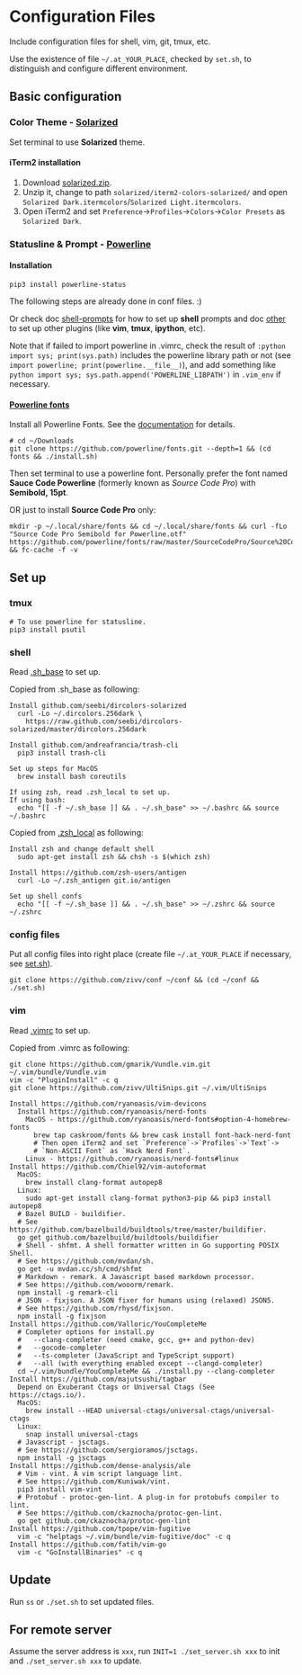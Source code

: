 # Configuration Files

Include configuration files for shell, vim, git, tmux, etc.

Use the existence of file `~/.at_YOUR_PLACE`, checked by `set.sh`, to distinguish and configure different environment.

## Basic configuration

### Color Theme - [Solarized](http://ethanschoonover.com/solarized)

Set terminal to use **Solarized** theme.

#### iTerm2 installation

1.  Download [solarized.zip](http://ethanschoonover.com/solarized/files/solarized.zip).
2.  Unzip it, change to path `solarized/iterm2-colors-solarized/` and open `Solarized Dark.itermcolors`/`Solarized Light.itermcolors`.
3.  Open iTerm2 and set `Preference`->`Profiles`->`Colors`->`Color Presets` as `Solarized Dark`.

### Statusline & Prompt - [Powerline](https://github.com/powerline/powerline)

#### Installation

    pip3 install powerline-status

The following steps are already done in conf files. :)

Or check doc [shell-prompts](https://powerline.readthedocs.org/en/master/usage/shell-prompts.html) for how to set up **shell** prompts and doc [other](https://powerline.readthedocs.org/en/master/usage/other.html) to set up other plugins (like **vim**, **tmux**, **ipython**, etc).

Note that if failed to import powerline in .vimrc, check the result of `:python import sys; print(sys.path)` includes the powerline library path or not (see `import powerline; print(powerline.__file__)`), and add something like `python import sys; sys.path.append('POWERLINE_LIBPATH')` in `.vim_env` if necessary.

#### [Powerline fonts](https://github.com/powerline/fonts)

Install all Powerline Fonts. See the [documentation](https://powerline.readthedocs.org/en/latest/installation/linux.html#font-installation) for details.

    # cd ~/Downloads
    git clone https://github.com/powerline/fonts.git --depth=1 && (cd fonts && ./install.sh)

Then set terminal to use a powerline font. Personally prefer the font named **Sauce Code Powerline** (formerly known as _Source Code Pro_) with **Semibold, 15pt**.

OR just to install **Source Code Pro** only:

    mkdir -p ~/.local/share/fonts && cd ~/.local/share/fonts && curl -fLo "Source Code Pro Semibold for Powerline.otf" https://github.com/powerline/fonts/raw/master/SourceCodePro/Source%20Code%20Pro%20Semibold%20for%20Powerline.otf && fc-cache -f -v

## Set up

### tmux

    # To use powerline for statusline.
    pip3 install psutil

### shell

Read [.sh_base](.sh_base) to set up.

Copied from .sh_base as following:

    Install github.com/seebi/dircolors-solarized
      curl -Lo ~/.dircolors.256dark \
        https://raw.github.com/seebi/dircolors-solarized/master/dircolors.256dark

    Install github.com/andreafrancia/trash-cli
      pip3 install trash-cli

    Set up steps for MacOS
      brew install bash coreutils

    If using zsh, read .zsh_local to set up.
    If using bash:
      echo "[[ -f ~/.sh_base ]] && . ~/.sh_base" >> ~/.bashrc && source ~/.bashrc

Copied from [.zsh_local](.zsh_local) as following:

    Install zsh and change default shell
      sudo apt-get install zsh && chsh -s $(which zsh)

    Install https://github.com/zsh-users/antigen
      curl -Lo ~/.zsh_antigen git.io/antigen

    Set up shell confs
      echo "[[ -f ~/.sh_base ]] && . ~/.sh_base" >> ~/.zshrc && source ~/.zshrc

### config files

Put all config files into right place (create file `~/.at_YOUR_PLACE` if necessary, see [set.sh](set.sh)).

    git clone https://github.com/zivv/conf ~/conf && (cd ~/conf && ./set.sh)

### vim

Read [.vimrc](.vimrc) to set up.

Copied from .vimrc as following:

    git clone https://github.com/gmarik/Vundle.vim.git ~/.vim/bundle/Vundle.vim
    vim -c "PluginInstall" -c q
    git clone https://github.com/zivv/UltiSnips.git ~/.vim/UltiSnips

    Install https://github.com/ryanoasis/vim-devicons
      Install https://github.com/ryanoasis/nerd-fonts
        MacOS - https://github.com/ryanoasis/nerd-fonts#option-4-homebrew-fonts
          brew tap caskroom/fonts && brew cask install font-hack-nerd-font
          # Then open iTerm2 and set `Preference`->`Profiles`->`Text`->
          # `Non-ASCII Font` as `Hack Nerd Font`.
        Linux - https://github.com/ryanoasis/nerd-fonts#linux
    Install https://github.com/Chiel92/vim-autoformat
      MacOS:
        brew install clang-format autopep8
      Linux:
        sudo apt-get install clang-format python3-pip && pip3 install autopep8
      # Bazel BUILD - buildifier.
      # See https://github.com/bazelbuild/buildtools/tree/master/buildifier.
      go get github.com/bazelbuild/buildtools/buildifier
      # Shell - shfmt. A shell formatter written in Go supporting POSIX Shell.
      # See https://github.com/mvdan/sh.
      go get -u mvdan.cc/sh/cmd/shfmt
      # Markdown - remark. A Javascript based markdown processor.
      # See https://github.com/wooorm/remark.
      npm install -g remark-cli
      # JSON - fixjson. A JSON fixer for humans using (relaxed) JSON5.
      # See https://github.com/rhysd/fixjson.
      npm install -g fixjson
    Install https://github.com/Valloric/YouCompleteMe
      # Completer options for install.py
      #   --clang-completer (need cmake, gcc, g++ and python-dev)
      #   --gocode-completer
      #   --ts-completer (JavaScript and TypeScript support)
      #   --all (with everything enabled except --clangd-completer)
      cd ~/.vim/bundle/YouCompleteMe && ./install.py --clang-completer
    Install https://github.com/majutsushi/tagbar
      Depend on Exuberant Ctags or Universal Ctags (See https://ctags.io/).
      MacOS:
        brew install --HEAD universal-ctags/universal-ctags/universal-ctags
      Linux:
        snap install universal-ctags
      # Javascript - jsctags.
      # See https://github.com/sergioramos/jsctags.
      npm install -g jsctags
    Install https://github.com/dense-analysis/ale
      # Vim - vint. A vim script language lint.
      # See https://github.com/Kuniwak/vint.
      pip3 install vim-vint
      # Protobuf - protoc-gen-lint. A plug-in for protobufs compiler to lint.
      # See https://github.com/ckaznocha/protoc-gen-lint.
      go get github.com/ckaznocha/protoc-gen-lint
    Install https://github.com/tpope/vim-fugitive
      vim -c "helptags ~/.vim/bundle/vim-fugitive/doc" -c q
    Install https://github.com/fatih/vim-go
      vim -c "GoInstallBinaries" -c q

## Update

Run `ss` or `./set.sh` to set updated files.

## For remote server

Assume the server address is `xxx`, run `INIT=1 ./set_server.sh xxx` to init and `./set_server.sh xxx` to update.
